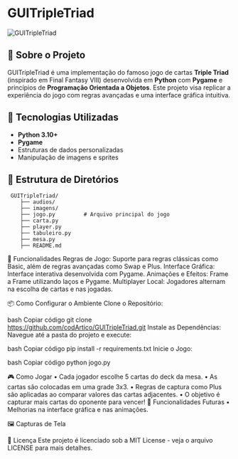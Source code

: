 # GUITripleTriad

![GUITripleTriad](imagens/icon.ico)

## 🎴 Sobre o Projeto
GUITripleTriad é uma implementação do famoso jogo de cartas **Triple Triad** (inspirado em Final Fantasy VIII) desenvolvida em **Python** com **Pygame** e princípios de **Programação Orientada a Objetos**. Este projeto visa replicar a experiência do jogo com regras avançadas e uma interface gráfica intuitiva.

## 🚀 Tecnologias Utilizadas
- **Python 3.10+**
- **Pygame**
- Estruturas de dados personalizadas
- Manipulação de imagens e sprites

## 📁 Estrutura de Diretórios

```plaintext
 GUITripleTriad/
    ├── audios/
    ├── imagens/
    ├── jogo.py         # Arquivo principal do jogo
    ├── carta.py
    ├── player.py
    ├── tabuleiro.py
    ├── mesa.py
    ├── README.md
```

🔧 Funcionalidades
Regras de Jogo: Suporte para regras clássicas como Basic, além de regras avançadas como Swap e Plus.
Interface Gráfica: Interface interativa desenvolvida com Pygame.
Animações e Efeitos: Frame a Frame utilizando laços e Pygame.
Multiplayer Local: Jogadores alternam na escolha de cartas e nas jogadas.

📦 Como Configurar o Ambiente
Clone o Repositório:

bash
Copiar código
git clone https://github.com/codArtico/GUITripleTriad.git
Instale as Dependências: Navegue até a pasta do projeto e execute:

bash
Copiar código
pip install -r requirements.txt
Inicie o Jogo:

bash
Copiar código
python jogo.py

🎮 Como Jogar
• Cada jogador escolhe 5 cartas do deck da mesa.
• As cartas são colocadas em uma grade 3x3.
• Regras de captura como Plus são aplicadas ao comparar valores das cartas adjacentes.
• O objetivo é capturar mais cartas do oponente para vencer!
🌟 Funcionalidades Futuras
• Melhorias na interface gráfica e nas animações.

🖼️ Capturas de Tela


📝 Licença
Este projeto é licenciado sob a MIT License - veja o arquivo LICENSE para mais detalhes.
